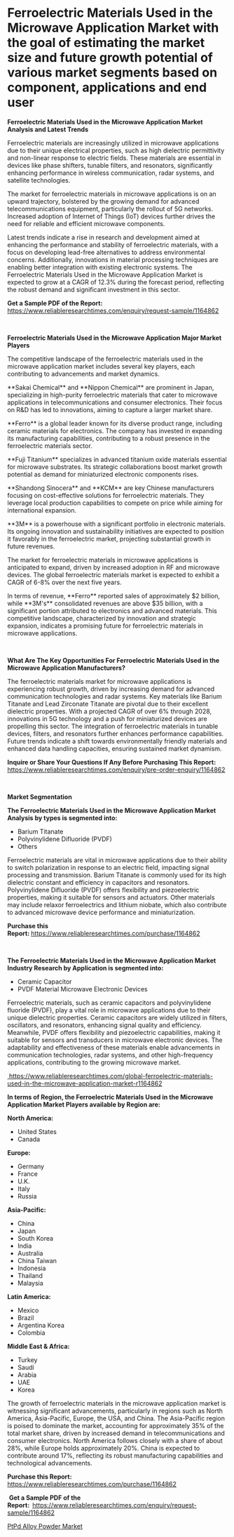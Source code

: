<p><h1>Ferroelectric Materials Used in the Microwave Application Market with the goal of estimating the market size and future growth potential of various market segments based on component, applications and end user</h1></p><p><strong>Ferroelectric Materials Used in the Microwave Application Market Analysis and Latest Trends</strong></p>
<p><p>Ferroelectric materials are increasingly utilized in microwave applications due to their unique electrical properties, such as high dielectric permittivity and non-linear response to electric fields. These materials are essential in devices like phase shifters, tunable filters, and resonators, significantly enhancing performance in wireless communication, radar systems, and satellite technologies. </p><p>The market for ferroelectric materials in microwave applications is on an upward trajectory, bolstered by the growing demand for advanced telecommunications equipment, particularly the rollout of 5G networks. Increased adoption of Internet of Things (IoT) devices further drives the need for reliable and efficient microwave components. </p><p>Latest trends indicate a rise in research and development aimed at enhancing the performance and stability of ferroelectric materials, with a focus on developing lead-free alternatives to address environmental concerns. Additionally, innovations in material processing techniques are enabling better integration with existing electronic systems. The Ferroelectric Materials Used in the Microwave Application Market is expected to grow at a CAGR of 12.3% during the forecast period, reflecting the robust demand and significant investment in this sector.</p></p>
<p><strong>Get a Sample PDF of the Report:&nbsp;</strong> <a href="https://www.reliableresearchtimes.com/enquiry/request-sample/1164862?utm_campaign=2189&utm_medium=2&utm_source=Github&utm_content=ia&utm_term=02022025&utm_id=ferroelectric-materials-used-in-the-microwave-application">https://www.reliableresearchtimes.com/enquiry/request-sample/1164862</a></p>
<p>&nbsp;</p>
<p><strong>Ferroelectric Materials Used in the Microwave Application Major Market Players</strong></p>
<p><p>The competitive landscape of the ferroelectric materials used in the microwave application market includes several key players, each contributing to advancements and market dynamics. </p><p>**Sakai Chemical** and **Nippon Chemical** are prominent in Japan, specializing in high-purity ferroelectric materials that cater to microwave applications in telecommunications and consumer electronics. Their focus on R&D has led to innovations, aiming to capture a larger market share.</p><p>**Ferro** is a global leader known for its diverse product range, including ceramic materials for electronics. The company has invested in expanding its manufacturing capabilities, contributing to a robust presence in the ferroelectric materials sector. </p><p>**Fuji Titanium** specializes in advanced titanium oxide materials essential for microwave substrates. Its strategic collaborations boost market growth potential as demand for miniaturized electronic components rises.</p><p>**Shandong Sinocera** and **KCM** are key Chinese manufacturers focusing on cost-effective solutions for ferroelectric materials. They leverage local production capabilities to compete on price while aiming for international expansion.</p><p>**3M** is a powerhouse with a significant portfolio in electronic materials. Its ongoing innovation and sustainability initiatives are expected to position it favorably in the ferroelectric market, projecting substantial growth in future revenues.</p><p>The market for ferroelectric materials in microwave applications is anticipated to expand, driven by increased adoption in RF and microwave devices. The global ferroelectric materials market is expected to exhibit a CAGR of 6-8% over the next five years.</p><p>In terms of revenue, **Ferro** reported sales of approximately $2 billion, while **3M's** consolidated revenues are above $35 billion, with a significant portion attributed to electronics and advanced materials. This competitive landscape, characterized by innovation and strategic expansion, indicates a promising future for ferroelectric materials in microwave applications.</p></p>
<p>&nbsp;</p>
<p><strong>What Are The Key Opportunities For Ferroelectric Materials Used in the Microwave Application Manufacturers?</strong></p>
<p><p>The ferroelectric materials market for microwave applications is experiencing robust growth, driven by increasing demand for advanced communication technologies and radar systems. Key materials like Barium Titanate and Lead Zirconate Titanate are pivotal due to their excellent dielectric properties. With a projected CAGR of over 6% through 2028, innovations in 5G technology and a push for miniaturized devices are propelling this sector. The integration of ferroelectric materials in tunable devices, filters, and resonators further enhances performance capabilities. Future trends indicate a shift towards environmentally friendly materials and enhanced data handling capacities, ensuring sustained market dynamism.</p></p>
<p><strong>Inquire or Share Your Questions If Any Before Purchasing This Report:</strong> <a href="https://www.reliableresearchtimes.com/enquiry/pre-order-enquiry/1164862?utm_campaign=2189&utm_medium=2&utm_source=Github&utm_content=ia&utm_term=02022025&utm_id=ferroelectric-materials-used-in-the-microwave-application">https://www.reliableresearchtimes.com/enquiry/pre-order-enquiry/1164862</a></p>
<p>&nbsp;</p>
<p><strong>Market Segmentation</strong></p>
<p><strong>The Ferroelectric Materials Used in the Microwave Application Market Analysis by types is segmented into:</strong></p>
<p><ul><li>Barium Titanate</li><li>Polyvinylidene Difluoride (PVDF)</li><li>Others</li></ul></p>
<p><p>Ferroelectric materials are vital in microwave applications due to their ability to switch polarization in response to an electric field, impacting signal processing and transmission. Barium Titanate is commonly used for its high dielectric constant and efficiency in capacitors and resonators. Polyvinylidene Difluoride (PVDF) offers flexibility and piezoelectric properties, making it suitable for sensors and actuators. Other materials may include relaxor ferroelectrics and lithium niobate, which also contribute to advanced microwave device performance and miniaturization.</p></p>
<p><strong>Purchase this Report:&nbsp;</strong><a href="https://www.reliableresearchtimes.com/purchase/1164862?utm_campaign=2189&utm_medium=2&utm_source=Github&utm_content=ia&utm_term=02022025&utm_id=ferroelectric-materials-used-in-the-microwave-application">https://www.reliableresearchtimes.com/purchase/1164862</a></p>
<p>&nbsp;</p>
<p><strong>The Ferroelectric Materials Used in the Microwave Application Market Industry Research by Application is segmented into:</strong></p>
<p><ul><li>Ceramic Capacitor</li><li>PVDF Material Microwave Electronic Devices</li></ul></p>
<p><p>Ferroelectric materials, such as ceramic capacitors and polyvinylidene fluoride (PVDF), play a vital role in microwave applications due to their unique dielectric properties. Ceramic capacitors are widely utilized in filters, oscillators, and resonators, enhancing signal quality and efficiency. Meanwhile, PVDF offers flexibility and piezoelectric capabilities, making it suitable for sensors and transducers in microwave electronic devices. The adaptability and effectiveness of these materials enable advancements in communication technologies, radar systems, and other high-frequency applications, contributing to the growing microwave market.</p></p>
<p><a href="https://www.reliableresearchtimes.com/global-ferroelectric-materials-used-in-the-microwave-application-market-r1164862?utm_campaign=2189&utm_medium=2&utm_source=Github&utm_content=ia&utm_term=02022025&utm_id=ferroelectric-materials-used-in-the-microwave-application">&nbsp;https://www.reliableresearchtimes.com/global-ferroelectric-materials-used-in-the-microwave-application-market-r1164862</a></p>
<p><strong>In terms of Region, the Ferroelectric Materials Used in the Microwave Application Market Players available by Region are:</strong></p>
<p>
    <p> <strong> North America: </strong>
        <ul>
            <li>United States</li>
            <li>Canada</li>
        </ul>
        </p> 
    <p> <strong> Europe: </strong>
        <ul>
            <li>Germany</li>
            <li>France</li>
            <li>U.K.</li>
            <li>Italy</li>
            <li>Russia</li>
        </ul>
        </p> 
    <p> <strong> Asia-Pacific: </strong>
        <ul>
            <li>China</li>
            <li>Japan</li>
            <li>South Korea</li>
            <li>India</li>
            <li>Australia</li>
            <li>China Taiwan</li>
            <li>Indonesia</li>
            <li>Thailand</li>
            <li>Malaysia</li>
        </ul>
        </p> 
    <p> <strong> Latin America: </strong>
        <ul>
            <li>Mexico</li>
            <li>Brazil</li>
            <li>Argentina Korea</li>
            <li>Colombia</li>
        </ul>
        </p> 
    <p> <strong> Middle East & Africa: </strong>
        <ul>
            <li>Turkey</li>
            <li>Saudi</li>
            <li>Arabia</li>
            <li>UAE</li>
            <li>Korea</li>
        </ul>
    </p>
    </p>
<p><p>The growth of ferroelectric materials in the microwave application market is witnessing significant advancements, particularly in regions such as North America, Asia-Pacific, Europe, the USA, and China. The Asia-Pacific region is poised to dominate the market, accounting for approximately 35% of the total market share, driven by increased demand in telecommunications and consumer electronics. North America follows closely with a share of about 28%, while Europe holds approximately 20%. China is expected to contribute around 17%, reflecting its robust manufacturing capabilities and technological advancements.</p></p>
<p><strong>Purchase this Report: </strong><a href="https://www.reliableresearchtimes.com/purchase/1164862?utm_campaign=2189&utm_medium=2&utm_source=Github&utm_content=ia&utm_term=02022025&utm_id=ferroelectric-materials-used-in-the-microwave-application">https://www.reliableresearchtimes.com/purchase/1164862</a></p>
<p>&nbsp;<strong>Get a Sample PDF of the Report:&nbsp;&nbsp;</strong><a href="https://www.reliableresearchtimes.com/enquiry/request-sample/1164862?utm_campaign=2189&utm_medium=2&utm_source=Github&utm_content=ia&utm_term=02022025&utm_id=ferroelectric-materials-used-in-the-microwave-application">https://www.reliableresearchtimes.com/enquiry/request-sample/1164862</a></p>
<p><strong></strong></p>
<p><p><a href="https://github.com/NargisHussain75/Market-Research-Report-List-1/blob/main/ptpd-alloy-powder-market.md?utm_campaign=2189&utm_medium=2&utm_source=Github&utm_content=ia&utm_term=02022025&utm_id=ferroelectric-materials-used-in-the-microwave-application">PtPd Alloy Powder Market</a></p></p>